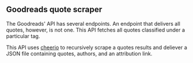 ## Goodreads quote scraper

The Goodreads' API has several endpoints. An endpoint that delivers all quotes, however, is not one. This API fetches all quotes classified under a particular tag.

This API uses [cheerio](https://cheerio.js.org/) to recursively scrape a quotes results and deliever a JSON file containing quotes, authors, and an attribution link.
